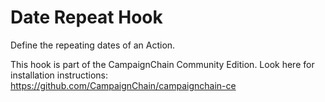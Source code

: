 Date Repeat Hook
================

Define the repeating dates of an Action.

This hook is part of the CampaignChain Community Edition. Look here for
installation instructions: https://github.com/CampaignChain/campaignchain-ce